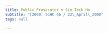 ```yaml
---
title: Public Prosecutor v Sim Teck Ho
subtitle: "[2000] SGHC 66 / 22\_April\_2000"
tags: null

---
```



